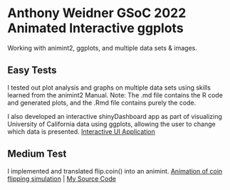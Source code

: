 # Anthony Weidner GSoC 2022 Animated Interactive ggplots
Working with animint2, ggplots, and multiple data sets & images.

## Easy Tests
I tested out plot analysis and graphs on multiple data sets using skills learned from the animint2 Manual.
Note: The .md file contains the R code and generated plots, and the .Rmd file contains purely the code. 

I also developed an interactive shinyDashboard app as part of visualizing University of California data using ggplots, allowing the user to change which data is presented. [Interactive UI Application](https://github.com/AnthonyWeidner/rstats-gsoc2022-animint2-ggplots/blob/main/Interactive%20UI%20Program.Rmd)

## Medium Test
I implemented and translated flip.coin() into an animint. [Animation of coin flipping simulation](http://bl.ocks.org/AnthonyWeidner/raw/1b5acc50d6c8a70dc8dc037338593efe/) | [My Source Code](https://github.com/AnthonyWeidner/rstats-gsoc2022-animint2-ggplots/blob/main/Medium%20Test%20flip.coin()%20implementation%20.Rmd)
